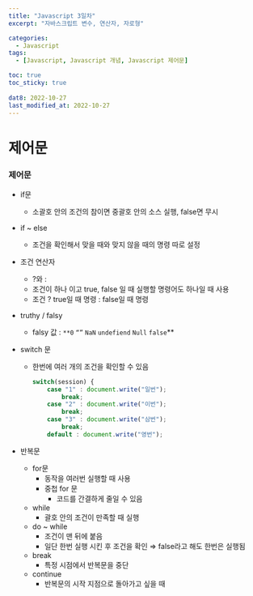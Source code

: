 ```yaml
---
title: "Javascript 3일차"
excerpt: "자바스크립트 변수, 연산자, 자로형"

categories:
  - Javascript
tags:
  - [Javascript, Javascript 개념, Javascript 제어문]

toc: true
toc_sticky: true
 
dat8: 2022-10-27
last_modified_at: 2022-10-27
---
```


# 제어문

### 제어문

- if문
    - 소괄호 안의 조건의 참이면 중괄호 안의 소스 실행, false면 무시
- if ~ else
    - 조건을 확인해서 맞을 때와 맞지 않을 때의 명령 따로 설정
- 조건 연산자
    - ?와 :
    - 조건이 하나 이고 true, false 일 때 실행할 명령어도 하나일 때 사용
    - 조건 ? true일 때 명령 : false일 때 명령
- truthy / falsy
    - falsy 값 : `**0` `“”` `NaN` `undefiend` `Null` `false`**
- switch 문
    - 한번에 여러 개의 조건을 확인할 수 있음
        
        ```jsx
        switch(session) {
        	case "1" : document.write("일번");
        		break;
        	case "2" : document.write("이번");
        		break;
        	case "3" : document.write("삼번");
        		break;
        	default : document.write("영번");
        ```
        
- 반복문
    - for문
        - 동작을 여러번 실행할 때 사용
        - 중첩 for 문
            - 코드를 간결하게 줄일 수 있음
    - while
        - 괄호 안의 조건이 만족할 때 실행
    - do ~ while
        - 조건이 맨 뒤에 붙음
        - 일단 한번 실행 시킨 후 조건을 확인 ⇒ false라고 해도 한번은 실행됨
    - break
        - 특정 시점에서 반복문을 중단
    - continue
        - 반복문의 시작 지점으로 돌아가고 싶을 때